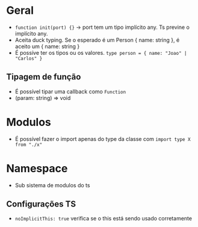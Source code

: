 # Geral
- `function init(port) {}` -> port tem um tipo implícito any. Ts previne o implícito any.
- Aceita duck typing. Se o esperado é um Person { name: string }, é aceito um { name: string }
- É possíve ter os tipos ou os valores. `type person = { name: "Joao" | "Carlos" }`

## Tipagem de função
- É possível tipar uma callback como `Function`
- (param: string) => void

# Modulos
- É possível fazer o import apenas do type da classe com `import type X from "./x"`

# Namespace
- Sub sistema de modulos do ts

## Configurações TS
- `noImplicitThis: true` verifica se o this está sendo usado corretamente